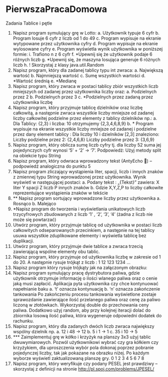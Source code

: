 # PierwszaPracaDomowa
Zadania Tablice i pętle
1. Napisz program symulujący grę w Lotto:
a. Użytkownik typuje 6 cyfr
b. Program losuje 6 cyfr z liczb od 1 do 49
c. Program wypisuje na ekranie wytypowane przez użytkownika cyfry
d. Program wypisuje na ekranie wylosowane cyfry
e. Program wyświetla wynik użytkownika w poniższej formie:
i. Trafiono n z 6 cyfr
f. *Upewnij się że użytkownik podaje 6 różnych liczb
g. *Upewnij się, że maszyna losująca generuje 6 różnych liczb
h. ! Skorzystaj z klasy java.util.Random
2. Napisz program, który dla zadanej tablicy typu int zwraca:
a. Największą wartość
b. Najmniejszą wartość
c. Sumę wszystkich wartości
d. *Wartość średnią
e. *Medianę
3. Napisz program, który zwraca w postaci tablicy zbiór wszystkich liczb mniejszych od zadanej przez użytkownika liczby oraz:
a. Podzielnych przez 2
b. Podzielnych przez 3
c. *Podzielnych przez zadaną przez użytkownika liczbę
4. Napisz program, który przyjmuje tablicę dzielników oraz liczbę całkowitą, a następnie zwraca wszystkie liczby mniejsze od zadanej liczby całkowitej podzielne przez elementy z tablicy dzielników np.:
a. Dla Tablicy: {2,3} i liczba: 10 otrzymujemy {2,3,4,6,8,9}
b. * Program wypisuje na ekranie wszystkie liczby mniejsze od zadanej i podzielne przez dany element tablicy : Dla liczby 10 i dzielników [2,3] znaleziono: Liczby podzielne przez 2: {2,4,6,8} Liczby podzielne przez 3: {3,6,9}
5. Napisz program, który oblicza sumę liczb cyfry tj. dla liczby 52 suma jej pojedynczych cyfr wynosi ‘5’ + ‘2’ -> ‘7’. Podpowiedź: Użyj metody split na obiekcie typu String
6. Napisz program, który odwraca wprowadzony tekst (AntyEcho ) – podpowiedź analogiczna do punktu 5
7. Napisz program zliczający wystąpienia liter, spacji, liczb i innych znaków z zmiennej typu String wprowadzonej przez użytkownika. Wynik wyświetl w następującej postaci:
a. Podany tekst : „{Tekst}” zawiera: X liter Y spacji Z liczb P innych znaków
b. Gdzie X,Y,Z,P to liczby całkowite reprezentujące wystąpienia znaków w tekście
8. ** Napisz program sortujący wprowadzone liczby przez użytkownika
a. Rosnąco
b. Malejąco
9. *Napisz program do tworzenia i wyświetlania unikatowych liczb trzycyfrowych zbudowanych z liczb ‘1’ , ‘2’, ‘3’, ‘4’ (żadna z liczb nie może się powtarzać)
10. Utwórz program, który przyjmuje tablicę od użytkownika w postaci liczb całkowitych odseparowanych przecinkiem, a następnie na tej tablicy usuwa wszystkie zduplikowane elementy i wyświetla tablicę bez duplikacji.
11. Utwórz program, który przyjmuje dwie tablice a zwraca trzecią zawierającą wspólne elementy obu tablic.
12. Napisz program, który przyjmuje od użytkownika liczbę w zakresie od 1 do 20. A następnie rysuje trójkąt z liczb : 1 12 123 1234 …
13. Napisz program który rysuje trójkąty jak na załączonym obrazku:
14. Napisz program symulujący pracę dystrybutora paliwa, gdzie użytkownik otrzymuje informację o ilości wlanego paliwa oraz o cenie jaką musi zapłacić. Aplikacja pyta użytkownika czy chce kontynuować napełnianie baku
a. ‘t’ oznacza kontynuację
b. ‘n’ oznacza zakończenie tankowania
Po zakończeniu procesu tankowania wyświetlone zostaje sprawozdanie zawierające ilość przelanego paliwa oraz cenę za paliwo liczoną w złotówkach. Wykorzystaj double do przechowania ceny paliwa. Dodatkowo użyj random, aby przy kolejnej iteracji dolać do zbiornika losową ilość paliwa, która wygeneruje odpowiedni dodatek do rachunku.
15. Napisz program, który dla zadanych dwóch liczb zwraca największy wspólny dzielnik np.
a. 12 i 48 -> 12
b. 5 i 1 -> 1
c. 35 i 10 -> 5
16. *** Zaimplementuj grę w kółko i krzyżyk na planszy 3x3 użyj tablic dwuwymiarowych. Pozwól użytkownikowi wybrać czy gra kółkiem czy krzyżykiem, dla uproszczenia wybór pola dokonaj poprzez pobranie pojedynczej liczby, tak jak pokazane na obrazku niżej. Po każdym wyborze wyświetl zaktualizowaną planszę gry.
0
1
2
3
4
5
6
7
8
17. Napisz program, który weryfikuje czy podany PESEL jest prawdziwy – skorzystaj z definicji na stronie http://pl.spoj.com/problems/JPESEL/
